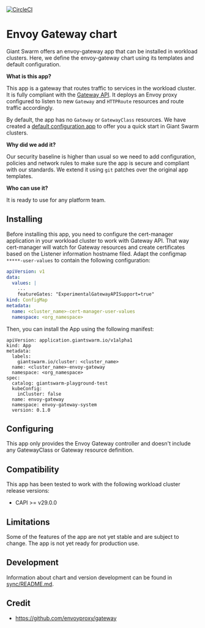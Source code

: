 [![CircleCI](https://dl.circleci.com/status-badge/img/gh/giantswarm/envoy-gateway-app/tree/main.svg?style=svg)](https://dl.circleci.com/status-badge/redirect/gh/giantswarm/envoy-gateway-app/tree/main)

# Envoy Gateway chart

Giant Swarm offers an envoy-gateway app that can be installed in workload clusters. Here, we define the envoy-gateway chart using its templates and default configuration.

**What is this app?**

This app is a gateway that routes traffic to services in the workload cluster. It is fully compliant with the [Gateway API](https://gateway-api.sigs.k8s.io/). It deploys an Envoy proxy configured to listen to new `Gateway` and `HTTPRoute` resources and route traffic accordingly.

By default, the app has no `Gateway` or `GatewayClass` resources. We have created a [default configuration app](https://github.com/giantswarm/envoy-gateway-default-configuration) to offer you a quick start in Giant Swarm clusters.

**Why did we add it?**

Our security baseline is higher than usual so we need to add configuration, policies and network rules to make sure the app is secure and compliant with our standards. We extend it using `git` patches over the original app templates.

**Who can use it?**

It is ready to use for any platform team.

## Installing

Before installing this app, you need to configure the cert-manager application in your workload cluster to work with Gateway API. That way cert-manager will watch for Gateway resources and create certificates based on the Listener information hostname filed. Adapt the configmap `*****-user-values` to contain the following configuration:

```yaml
apiVersion: v1
data:
  values: |
    ...
    featureGates: "ExperimentalGatewayAPISupport=true"
kind: ConfigMap
metadata:
  name: <cluster_name>-cert-manager-user-values
  namespace: <org_namespace>
```

Then, you can install the App using the following manifest:

```
apiVersion: application.giantswarm.io/v1alpha1
kind: App
metadata:
  labels:
    giantswarm.io/cluster: <cluster_name>
  name: <cluster_name>-envoy-gateway
  namespace: <org_namespace>
spec:
  catalog: giantswarm-playground-test
  kubeConfig:
    inCluster: false
  name: envoy-gateway
  namespace: envoy-gateway-system
  version: 0.1.0
```

## Configuring

This app only provides the Envoy Gateway controller and doesn't include any GatewayClass or Gateway resource definition.

## Compatibility

This app has been tested to work with the following workload cluster release versions:

- CAPI >= v29.0.0

## Limitations

Some of the features of the app are not yet stable and are subject to change. The app is not yet ready for production use.

## Development

Information about chart and version development can be found in [sync/README.md](https://github.com/giantswarm/envoy-gateway-app/blob/main/sync/README.md).

## Credit

- https://github.com/envoyproxy/gateway
